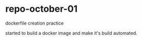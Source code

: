 # repo-october-01
dockerfile creation practice


started to build a docker image and make it's build automated.
